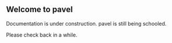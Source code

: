 ## Welcome to pavel

Documentation is under construction.
pavel is still being schooled.

Please check back in a while.
<script>
  window.watsonAssistantChatOptions = {
      integrationID: "a5ac8bdb-0615-402d-9a41-0f89bff8a695", // The ID of this integration.
      region: "eu-gb", // The region your integration is hosted in.
      serviceInstanceID: "181ad6ff-a10c-4d9c-82e4-1a17ec791a84", // The ID of your service instance.
      onLoad: function(instance) { instance.render(); }
    };
  setTimeout(function(){
    const t=document.createElement('script');
    t.src="https://web-chat.global.assistant.watson.appdomain.cloud/loadWatsonAssistantChat.js";
    document.head.appendChild(t);
  });
</script>
